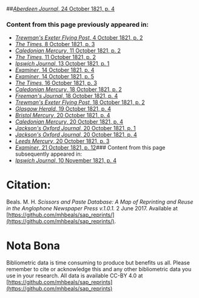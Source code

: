 ##[*Aberdeen Journal*, 24 October 1821, p. 4](https://mhbeals.github.io/sap_html/Aberdeen-Journal/Aberdeen-Journal-24-October-1821-p-4)

### Content from this page previously appeared in:
+ [*Trewman's Exeter Flying Post*, 4 October 1821, p. 2](https://mhbeals.github.io/sap_html/Trewman's-Exeter-Flying-Post/Trewman's-Exeter-Flying-Post-4-October-1821-p-2)
+ [*The Times*, 8 October 1821, p. 3](https://mhbeals.github.io/sap_html/The-Times/The-Times-8-October-1821-p-3)
+ [*Caledonian Mercury*, 11 October 1821, p. 2](https://mhbeals.github.io/sap_html/Caledonian-Mercury/Caledonian-Mercury-11-October-1821-p-2)
+ [*The Times*, 11 October 1821, p. 2](https://mhbeals.github.io/sap_html/The-Times/The-Times-11-October-1821-p-2)
+ [*Ipswich Journal*, 13 October 1821, p. 1](https://mhbeals.github.io/sap_html/Ipswich-Journal/Ipswich-Journal-13-October-1821-p-1)
+ [*Examiner*, 14 October 1821, p. 4](https://mhbeals.github.io/sap_html/Examiner/Examiner-14-October-1821-p-4)
+ [*Examiner*, 14 October 1821, p. 5](https://mhbeals.github.io/sap_html/Examiner/Examiner-14-October-1821-p-5)
+ [*The Times*, 16 October 1821, p. 3](https://mhbeals.github.io/sap_html/The-Times/The-Times-16-October-1821-p-3)
+ [*Caledonian Mercury*, 18 October 1821, p. 2](https://mhbeals.github.io/sap_html/Caledonian-Mercury/Caledonian-Mercury-18-October-1821-p-2)
+ [*Freeman's Journal*, 18 October 1821, p. 4](https://mhbeals.github.io/sap_html/Freeman's-Journal/Freeman's-Journal-18-October-1821-p-4)
+ [*Trewman's Exeter Flying Post*, 18 October 1821, p. 2](https://mhbeals.github.io/sap_html/Trewman's-Exeter-Flying-Post/Trewman's-Exeter-Flying-Post-18-October-1821-p-2)
+ [*Glasgow Herald*, 19 October 1821, p. 4](https://mhbeals.github.io/sap_html/Glasgow-Herald/Glasgow-Herald-19-October-1821-p-4)
+ [*Bristol Mercury*, 20 October 1821, p. 4](https://mhbeals.github.io/sap_html/Bristol-Mercury/Bristol-Mercury-20-October-1821-p-4)
+ [*Caledonian Mercury*, 20 October 1821, p. 4](https://mhbeals.github.io/sap_html/Caledonian-Mercury/Caledonian-Mercury-20-October-1821-p-4)
+ [*Jackson's Oxford Journal*, 20 October 1821, p. 1](https://mhbeals.github.io/sap_html/Jackson's-Oxford-Journal/Jackson's-Oxford-Journal-20-October-1821-p-1)
+ [*Jackson's Oxford Journal*, 20 October 1821, p. 4](https://mhbeals.github.io/sap_html/Jackson's-Oxford-Journal/Jackson's-Oxford-Journal-20-October-1821-p-4)
+ [*Leeds Mercury*, 20 October 1821, p. 3](https://mhbeals.github.io/sap_html/Leeds-Mercury/Leeds-Mercury-20-October-1821-p-3)
+ [*Examiner*, 21 October 1821, p. 12](https://mhbeals.github.io/sap_html/Examiner/Examiner-21-October-1821-p-12)### Content from this page subsequently appeared in:
+ [*Ipswich Journal*, 10 November 1821, p. 4](https://mhbeals.github.io/sap_html/Ipswich-Journal/Ipswich-Journal-10-November-1821-p-4)
                    
# Citation: 

Beals. M. H. *Scissors and Paste Database: A Map of Reprinting and Reuse in the Anglophone Newspaper Press v.1.0.1.* 2 June 2017. Available at [https://github.com/mhbeals/sap_reprints/](https://github.com/mhbeals/sap_reprints/). 
                    
# Nota Bona

Bibliometric data is time consuming to produce but benefits us all. Please remember to cite or acknowledge this and any other bibliometric data you use in your research. All data is available CC-BY 4.0 at [https://github.com/mhbeals/sap_reprints](https://github.com/mhbeals/sap_reprints)